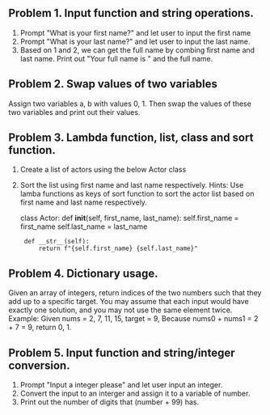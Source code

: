 ## Problem 1. Input function and string operations. 
1) Prompt "What is your first name?" and let user to input the first name
2) Prompt "What is your last name?" and let user to input the last name.
3) Based on 1 and 2, we can get the full name by combing first name and last name. Print 
out "Your full name is " and the full name. 

## Problem 2. Swap values of two variables
Assign two variables a, b with values 0, 1. Then swap the values of these 
two variables and print out their values.

## Problem 3. Lambda function, list, class and sort function.
1) Create a list of actors using the below Actor class 
2) Sort the list using first name and last name respectively.
Hints: Use lamba functions as keys of sort function to sort the actor list 
based on first name and last name respectively.

    class Actor: 
        def __init__(self, first_name, last_name):
            self.first_name = first_name
            self.last_name = last_name 

        def __str__(self):
            return f"{self.first_name} {self.last_name}"


## Problem 4. Dictionary usage. 
Given an array of integers, return indices of the two numbers such that they add up to a 
specific target. You may assume that each input would have exactly one solution, and you 
may not use the same element twice. 
Example: Given nums = 2, 7, 11, 15, target = 9, 
Because nums0 + nums1 = 2 + 7 = 9, return 0, 1.

## Problem 5. Input function and string/integer conversion.  
1) Prompt "Input a integer please" and let user input an integer.
2) Convert the input to an interger and assign it to a variable of number. 
3) Print out the number of digits that (number + 99) has.

